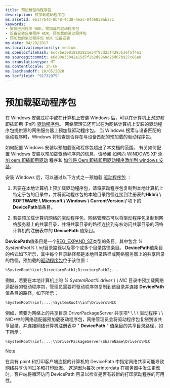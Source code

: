```yaml
---
title: 预加载驱动程序包
description: 预加载驱动程序包
ms.assetid: e617764d-0b48-4cd8-aeac-04d6039aba71
keywords:
- 安装应用程序 WDK，预加载的驱动程序包
- 设备安装应用程序 WDK，预加载的驱动程序包
- 预加载的驱动程序包 WDK 设备安装
ms.date: 04/20/2017
ms.localizationpriority: medium
ms.openlocfilehash: 6cc7be39018182821e34f93d23f4293b3ef5f4e1
ms.sourcegitcommit: e6d80e33042e15d7f2b2d9868d25d07b927c86a0
ms.translationtype: MT
ms.contentlocale: zh-CN
ms.lasthandoff: 10/05/2020
ms.locfileid: "91732979"
---
```

# <a name="preloading-driver-packages"></a>预加载驱动程序包


在 Windows 安装过程中或在计算机上安装 Windows 后，可以在计算机上*预加载*即插即用 (PnP) [驱动程序包](driver-packages.md)。 网络管理员还可以在为网络计算机上安装的驱动程序包提供源的网络服务器上预加载驱动程序包。 当 Windows 搜索与设备匹配的驱动程序时，Windows 将检查是否存在与设备匹配的预加载的驱动程序包。

如何配置 Windows 安装以预加载驱动程序包超出了本文档的范围。 有关如何配置 Windows 安装以预加载驱动程序包的信息，请参阅 [如何向 WINDOWS XP 添加 oem 即插即用驱动](https://go.microsoft.com/fwlink/p/?linkid=3100&ID=314479) 程序和 [如何将 Oem 即插即用驱动程序添加到 windows 安装](/troubleshoot/windows-server/deployment/add-oem-plug-play-drivers)。

安装 Windows 后，可以通过以下方式之一预加载 [驱动程序包](driver-packages.md) ：

1.  若要在本地计算机上预加载驱动程序包，请将驱动程序包复制到本地计算机上特定于包的目录中，并将驱动程序包的本地目录路径连接到注册表的**Hklm\ \\ SOFTWARE \\ Microsoft \\ Windows \\ CurrentVersion**子项下的**DevicePath**值条目。

2.  若要预加载计算机网络的驱动程序包，网络管理员可以将驱动程序包复制到网络服务器上的共享目录，并将共享目录的路径连接到有权访问共享目录的网络计算机的注册表中的 **DevicePath** 值条目。

**DevicePath**值条目是一个[REG_EXPAND_SZ](/windows/desktop/SysInfo/registry-value-types)类型的条目，其中包含 *% SystemRoot% \\ inf*目录路径以及零个或多个目录路径条目。 **DevicePath**值条目的格式如下所示，其中每个目录路径都是本地目录路径或网络服务器上的共享目录的路径，预加载的[驱动程序包](driver-packages.md)位于该位置：

```cpp
%SystemRoot%\inf;DirectoryPath1;DirectoryPath2;...
```

例如，若要在本地计算机上的 *% SystemRoot% driver \\ \\ NIC* 目录中预加载网络适配器的驱动程序包，管理员需要将驱动程序包复制到该目录并连接 **DevicePath** 值条目的路径，如下所示：

```cpp
%SystemRoot%\inf;...;%SystemRoot%\inf\Drivers\NIC
```

例如，若要为网络上的共享目录 DriverPackageServer 共享项* \\ \\ \\ 驱动程序 \\ \\ NIC*中的网络适配器预加载驱动程序包，网络管理员会将驱动程序包复制到该共享目录，并连接网络计算机注册表中 " **DevicePath** " 值条目的共享目录路径，如下所示：

```cpp
%SystemRoot%\inf;...;\\DriverPackageServer\ShareName\Drivers\NIC
```

> [!NOTE]
> 在具有 point 和打印客户端连接的计算机的 DevicePath 中指定网络共享可能导致网络共享访问过多和打印延迟。 这是因为每次 printerdata 在服务器中发生更改时，客户端将循环访问 DevicePath 目录以检查是否有较新的打印驱动程序的可用性。
